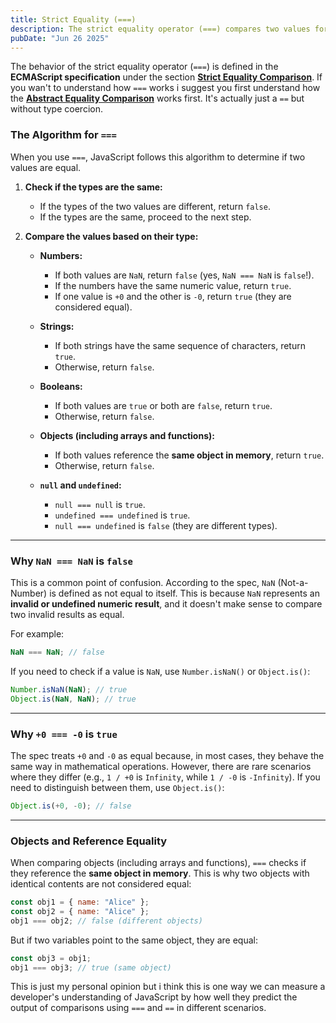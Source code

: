 ```yaml
---
title: Strict Equality (===)
description: The strict equality operator (===) compares two values for equality without performing type coercion. It returns true if the values are equal and false if they are not.
pubDate: "Jun 26 2025"
---
```


The behavior of the strict equality operator (`===`) is defined in the **ECMAScript specification** under the section [**Strict Equality Comparison**](https://tc39.es/ecma262/#sec-strict-equality-comparison). If you wan't to understand how `===` works i suggest you first understand how the [**Abstract Equality Comparison**](https://tc39.es/ecma262/#sec-abstract-equality-comparison) works first. It's actually just a `==` but without type coercion.

### The Algorithm for `===`

When you use `===`, JavaScript follows this algorithm to determine if two values are equal.

1. **Check if the types are the same:**

   - If the types of the two values are different, return `false`.
   - If the types are the same, proceed to the next step.

2. **Compare the values based on their type:**

   - **Numbers:**

     - If both values are `NaN`, return `false` (yes, `NaN === NaN` is `false`!).
     - If the numbers have the same numeric value, return `true`.
     - If one value is `+0` and the other is `-0`, return `true` (they are considered equal).

   - **Strings:**

     - If both strings have the same sequence of characters, return `true`.
     - Otherwise, return `false`.

   - **Booleans:**

     - If both values are `true` or both are `false`, return `true`.
     - Otherwise, return `false`.

   - **Objects (including arrays and functions):**

     - If both values reference the **same object in memory**, return `true`.
     - Otherwise, return `false`.

   - **`null` and `undefined`:**
     - `null === null` is `true`.
     - `undefined === undefined` is `true`.
     - `null === undefined` is `false` (they are different types).

---

### Why `NaN === NaN` is `false`

This is a common point of confusion. According to the spec, `NaN` (Not-a-Number) is defined as not equal to itself. This is because `NaN` represents an **invalid or undefined numeric result**, and it doesn't make sense to compare two invalid results as equal.

For example:

```javascript
NaN === NaN; // false
```

If you need to check if a value is `NaN`, use `Number.isNaN()` or `Object.is()`:

```javascript
Number.isNaN(NaN); // true
Object.is(NaN, NaN); // true
```

---

### Why `+0 === -0` is `true`

The spec treats `+0` and `-0` as equal because, in most cases, they behave the same way in mathematical operations. However, there are rare scenarios where they differ (e.g., `1 / +0` is `Infinity`, while `1 / -0` is `-Infinity`). If you need to distinguish between them, use `Object.is()`:

```javascript
Object.is(+0, -0); // false
```

---

### Objects and Reference Equality

When comparing objects (including arrays and functions), `===` checks if they reference the **same object in memory**. This is why two objects with identical contents are not considered equal:

```javascript
const obj1 = { name: "Alice" };
const obj2 = { name: "Alice" };
obj1 === obj2; // false (different objects)
```

But if two variables point to the same object, they are equal:

```javascript
const obj3 = obj1;
obj1 === obj3; // true (same object)
```

This is just my personal opinion but i think this is one way we can measure a developer's understanding of JavaScript by how well they predict the output of comparisons using `===` and `==` in different scenarios.
